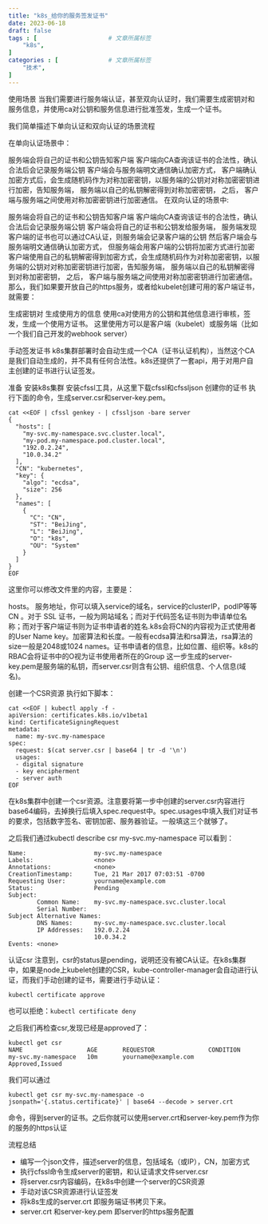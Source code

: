 ```yaml
---
title: "k8s_给你的服务签发证书"
date: 2023-06-18
draft: false
tags : [                    # 文章所属标签
    "k8s",
]
categories : [              # 文章所属标签
    "技术",
]
---
```



使用场景
当我们需要进行服务端认证，甚至双向认证时，我们需要生成密钥对和服务信息，并使用ca对公钥和服务信息进行批准签发，生成一个证书。

我们简单描述下单向认证和双向认证的场景流程

在单向认证场景中：

服务端会将自己的证书和公钥告知客户端
客户端向CA查询该证书的合法性，确认合法后会记录服务端公钥
客户端会与服务端明文通信确认加密方式，
客户端确认加密方式后，会生成随机码作为对称加密密钥，以服务端的公钥对对称加密密钥进行加密，告知服务端，
服务端以自己的私钥解密得到对称加密密钥，
之后， 客户端与服务端之间使用对称加密密钥进行加密通信。
在双向认证的场景中:

服务端会将自己的证书和公钥告知客户端
客户端向CA查询该证书的合法性，确认合法后会记录服务端公钥
客户端会将自己的证书和公钥发给服务端，
服务端发现客户端的证书也可以通过CA认证，则服务端会记录客户端的公钥
然后客户端会与服务端明文通信确认加密方式，
但服务端会用客户端的公钥将加密方式进行加密
客户端使用自己的私钥解密得到加密方式，会生成随机码作为对称加密密钥，以服务端的公钥对对称加密密钥进行加密，告知服务端，
服务端以自己的私钥解密得到对称加密密钥，
之后， 客户端与服务端之间使用对称加密密钥进行加密通信。
那么，我们如果要开放自己的https服务，或者给kubelet创建可用的客户端证书，就需要：

生成密钥对
生成使用方的信息
使用ca对使用方的公钥和其他信息进行审核，签发，生成一个使用方证书。
这里使用方可以是客户端（kubelet）或服务端（比如一个我们自己开发的webhook server）

手动签发证书
k8s集群部署时会自动生成一个CA（证书认证机构），当然这个CA是我们自动生成的，并不具有任何合法性。k8s还提供了一套api，用于对用户自主创建的证书进行认证签发。

准备
安装k8s集群
安装cfssl工具，从这里下载cfssl和cfssljson
创建你的证书
执行下面的命令，生成server.csr和server-key.pem。

```
cat <<EOF | cfssl genkey - | cfssljson -bare server
{
  "hosts": [
    "my-svc.my-namespace.svc.cluster.local",
    "my-pod.my-namespace.pod.cluster.local",
    "192.0.2.24",
    "10.0.34.2"
  ],
  "CN": "kubernetes",
  "key": {
    "algo": "ecdsa",
    "size": 256
  },
  "names": [
    {
      "C": "CN",
      "ST": "BeiJing",
      "L": "BeiJing",
      "O": "k8s",
      "OU": "System"
    }
  ]
}
EOF
```

这里你可以修改文件里的内容，主要是：

hosts。 服务地址，你可以填入service的域名，service的clusterIP，podIP等等
CN 。对于 SSL 证书，一般为网站域名；而对于代码签名证书则为申请单位名称；而对于客户端证书则为证书申请者的姓名.k8s会将CN的内容视为正式使用者的User Name
key。加密算法和长度。一般有ecdsa算法和rsa算法，rsa算法的size一般是2048或1024
names。证书申请者的信息，比如位置、组织等。k8s的RBAC会将证书中的O视为证书使用者所在的Group
这一步生成的server-key.pem是服务端的私钥，而server.csr则含有公钥、组织信息、个人信息(域名)。

创建一个CSR资源
执行如下脚本：

```
cat <<EOF | kubectl apply -f -
apiVersion: certificates.k8s.io/v1beta1
kind: CertificateSigningRequest
metadata:
  name: my-svc.my-namespace
spec:
  request: $(cat server.csr | base64 | tr -d '\n')
  usages:
  - digital signature
  - key encipherment
  - server auth
EOF
```

在k8s集群中创建一个csr资源。注意要将第一步中创建的server.csr内容进行base64编码，去掉换行后填入spec.request中。spec.usages中填入我们对证书的要求，包括数字签名、密钥加密、服务器验证。一般填这三个就够了。

之后我们通过kubectl describe csr my-svc.my-namespace 可以看到：
```
Name:                   my-svc.my-namespace
Labels:                 <none>
Annotations:            <none>
CreationTimestamp:      Tue, 21 Mar 2017 07:03:51 -0700
Requesting User:        yourname@example.com
Status:                 Pending
Subject:
        Common Name:    my-svc.my-namespace.svc.cluster.local
        Serial Number:
Subject Alternative Names:
        DNS Names:      my-svc.my-namespace.svc.cluster.local
        IP Addresses:   192.0.2.24
                        10.0.34.2
Events: <none>
```
认证csr
注意到，csr的status是pending，说明还没有被CA认证。在k8s集群中，如果是node上kubelet创建的CSR，kube-controller-manager会自动进行认证，而我们手动创建的证书，需要进行手动认证：
```
kubectl certificate approve
```
也可以拒绝：`kubectl certificate deny`

之后我们再检查csr,发现已经是approved了：

```
kubectl get csr
NAME                  AGE       REQUESTOR               CONDITION
my-svc.my-namespace   10m       yourname@example.com    Approved,Issued
```

我们可以通过

```
kubectl get csr my-svc.my-namespace -o jsonpath='{.status.certificate}' | base64 --decode > server.crt
```

命令，得到server的证书。之后你就可以使用server.crt和server-key.pem作为你的服务的https认证

流程总结
- 编写一个json文件，描述server的信息，包括域名（或IP），CN，加密方式
- 执行cfssl命令生成server的密钥，和认证请求文件server.csr
- 将server.csr内容编码，在k8s中创建一个server的CSR资源
- 手动对该CSR资源进行认证签发
- 将k8s生成的server.crt 即服务端证书拷贝下来。
- server.crt 和server-key.pem 即server的https服务配置